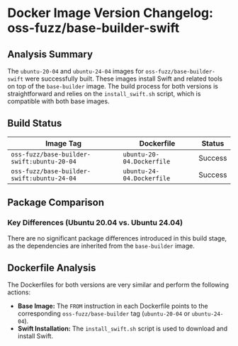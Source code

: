 # Docker Image Version Changelog: oss-fuzz/base-builder-swift

## Analysis Summary

The `ubuntu-20-04` and `ubuntu-24-04` images for `oss-fuzz/base-builder-swift` were successfully built. These images install Swift and related tools on top of the `base-builder` image. The build process for both versions is straightforward and relies on the `install_swift.sh` script, which is compatible with both base images.

## Build Status

| Image Tag | Dockerfile | Status |
| --- | --- | --- |
| `oss-fuzz/base-builder-swift:ubuntu-20-04` | `ubuntu-20-04.Dockerfile` | Success |
| `oss-fuzz/base-builder-swift:ubuntu-24-04` | `ubuntu-24-04.Dockerfile` | Success |

## Package Comparison

### Key Differences (Ubuntu 20.04 vs. Ubuntu 24.04)

There are no significant package differences introduced in this build stage, as the dependencies are inherited from the `base-builder` image.

## Dockerfile Analysis

The Dockerfiles for both versions are very similar and perform the following actions:

*   **Base Image:** The `FROM` instruction in each Dockerfile points to the corresponding `oss-fuzz/base-builder` tag (`ubuntu-20-04` or `ubuntu-24-04`).
*   **Swift Installation:** The `install_swift.sh` script is used to download and install Swift.
